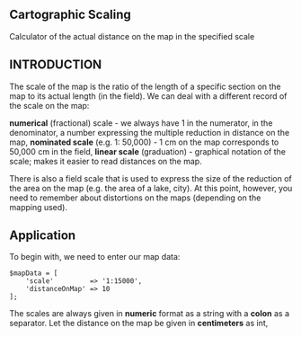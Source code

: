 ## Cartographic Scaling

Calculator of the actual distance on the map in the specified scale

## INTRODUCTION

The scale of the map is the ratio of the length of a specific section on the map to its actual length (in the field).
We can deal with a different record of the scale on the map:

**numerical** (fractional) scale - we always have 1 in the numerator,
in the denominator, a number expressing the multiple reduction in distance on the map,
**nominated scale** (e.g. 1: 50,000) - 1 cm on the map corresponds to 50,000 cm in the field,
**linear scale** (graduation) - graphical notation of the scale; makes it easier to read distances on the map.

There is also a field scale that is used to express the size of the reduction of the area on the map (e.g. the area of a lake, city). At this point, however, you need to remember about distortions on the maps (depending on the mapping used).

## Application

To begin with, we need to enter our map data:


    $mapData = [
        'scale'         => '1:15000',
        'distanceOnMap' => 10
    ];

The scales are always given in **numeric** format as a string with a **colon** as a separator.
Let the distance on the map be given in **centimeters** as int,

